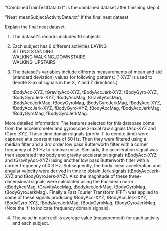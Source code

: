"CombinedTrainTestData.txt" is the combined dataset after finishing step 4. 

"Neat_meanSubjectActivityData.txt" if the final neat dataset

Explain the final neat dataset 
1. The dataset's records includes 10 subjects

2. Each subject has 6 different activities
    LAYING	
    SITTING	
    STANDING	
    WALKING	
    WALKING_DOWNSTAIRS	
    WALKING_UPSTAIRS	
    
3. The dataset's variables include differnts measurements of mean and std (standard deviation) values for following patterns: ('-XYZ' is used to denote 3-axial signals in the X, Y and Z directions.)

	tBodyAcc-XYZ, 
	tGravityAcc-XYZ, 
	tBodyAccJerk-XYZ, 
	tBodyGyro-XYZ, 
	tBodyGyroJerk-XYZ, 
	tBodyAccMag, 
	tGravityAccMag, 
	tBodyAccJerkMag, 
	tBodyGyroMag, 
	tBodyGyroJerkMag, 
	fBodyAcc-XYZ, 
	fBodyAccJerk-XYZ, 
	fBodyGyro-XYZ, 
	fBodyAccMag, 
	fBodyAccJerkMag, 
	fBodyGyroMag, 
	fBodyGyroJerkMag. 
	
More detailed information:
	The features selected for this database come from the accelerometer and gyroscope 3-axial raw signals tAcc-XYZ and tGyro-XYZ. These time domain signals (prefix 't' to denote time) were captured at a constant rate of 50 Hz. Then they were filtered using a median filter and a 3rd order low pass Butterworth filter with a corner frequency of 20 Hz to remove noise. Similarly, the acceleration signal was then separated into body and gravity acceleration signals (tBodyAcc-XYZ and tGravityAcc-XYZ) using another low pass Butterworth filter with a corner frequency of 0.3 Hz. 
	Subsequently, the body linear acceleration and angular velocity were derived in time to obtain Jerk signals (tBodyAccJerk-XYZ and tBodyGyroJerk-XYZ). Also the magnitude of these three-dimensional signals were calculated using the Euclidean norm (tBodyAccMag, tGravityAccMag, tBodyAccJerkMag, tBodyGyroMag, tBodyGyroJerkMag). 
	Finally a Fast Fourier Transform (FFT) was applied to some of these signals producing fBodyAcc-XYZ, fBodyAccJerk-XYZ, fBodyGyro-XYZ, fBodyAccJerkMag, fBodyGyroMag, fBodyGyroJerkMag. (Note the 'f' to indicate frequency domain signals). 
	
4. The value in each cell is average value (measurement) for each activity and each subject. 

